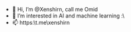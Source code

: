 - 👋 Hi, I’m @Xenshirn, call me Omid
- 👀 I’m interested in AI and machine learning :\
- 📫 https:\\t.me\xenshirn

<!---
Xenshirn/Xenshirn is a ✨ special ✨ repository because its `README.md` (this file) appears on your GitHub profile.
You can click the Preview link to take a look at your changes.
--->

